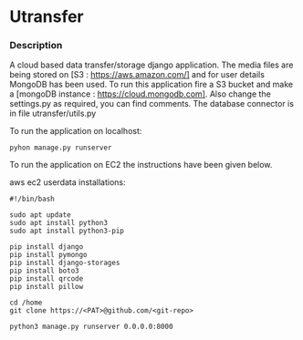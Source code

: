 # Utransfer

### Description
A cloud based data transfer/storage django application. The media files are being stored on [S3 : https://aws.amazon.com/] and for user details MongoDB has been used. To run this application fire a S3 bucket and make a [mongoDB instance : https://cloud.mongodb.com]. Also change the settings.py as required, you can find comments. The database connector is in file utransfer/utils.py

To run the application on localhost:
```
pyhon manage.py runserver
```





To run the application on EC2 the instructions have been given below.
 
aws ec2 userdata installations:
```
#!/bin/bash

sudo apt update 
sudo apt install python3
sudo apt install python3-pip

pip install django
pip install pymongo 
pip install django-storages  
pip install boto3
pip install qrcode
pip install pillow

cd /home
git clone https://<PAT>@github.com/<git-repo>

python3 manage.py runserver 0.0.0.0:8000
```
